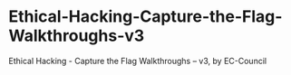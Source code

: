 # Ethical-Hacking-Capture-the-Flag-Walkthroughs-v3
Ethical Hacking - Capture the Flag Walkthroughs – v3, by EC-Council
